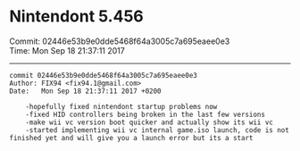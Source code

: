 # Nintendont 5.456
Commit: 02446e53b9e0dde5468f64a3005c7a695eaee0e3  
Time: Mon Sep 18 21:37:11 2017   

-----

```
commit 02446e53b9e0dde5468f64a3005c7a695eaee0e3
Author: FIX94 <fix94.1@gmail.com>
Date:   Mon Sep 18 21:37:11 2017 +0200

    -hopefully fixed nintendont startup problems now
    -fixed HID controllers being broken in the last few versions
    -make wii vc version boot quicker and actually show its wii vc
    -started implementing wii vc internal game.iso launch, code is not finished yet and will give you a launch error but its a start
```
